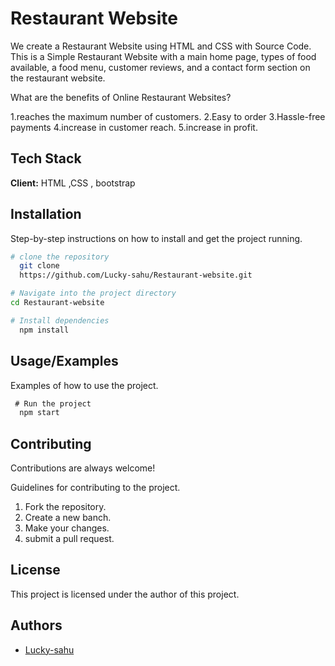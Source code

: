 
# Restaurant Website


We create a Restaurant Website using HTML and CSS with Source Code. This is a Simple Restaurant Website with a main home page, types of food available, a food menu, customer reviews, and a contact form section on the restaurant website.

What are the benefits of Online Restaurant Websites?

1.reaches the maximum number of customers.
2.Easy to order
3.Hassle-free payments
4.increase in customer reach.
5.increase in profit.


## Tech Stack

**Client:**  HTML ,CSS , bootstrap




## Installation

Step-by-step instructions on how to install and get the project running.

```bash
# clone the repository 
  git clone 
  https://github.com/Lucky-sahu/Restaurant-website.git

# Navigate into the project directory 
cd Restaurant-website

# Install dependencies 
  npm install
```
    
## Usage/Examples
 Examples of how to use the project.
```javascript
 # Run the project 
  npm start 


```


## Contributing

Contributions are always welcome!

Guidelines for contributing to the project.

1. Fork the repository.
2. Create a new banch.
3. Make your changes.
4. submit a pull request.


## License

This project is licensed under the author of this project.


## Authors

- [Lucky-sahu](https://github.com/Lucky-sahu)


